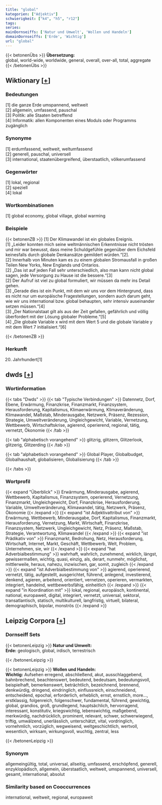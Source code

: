 ```yaml
---
title: "global"
kategorien: ["Adjektiv"]
schwierigkeit: ["k4", "h5", "r12"]
tags:
series:
mainDornseiffs: ['Natur und Umwelt', 'Wollen und Handeln']
domainDornseiffs: ['Erde', 'Wichtig']
url: "global"
---
```


{{< betonenÜbs >}}
**Übersetzung:**  
global, world-wide, worldwide, general, overall, over-all, total, aggregate  
{{< /betonenÜbs >}}

## Wiktionary [[+](https://de.wiktionary.org/wiki/global)]

### Bedeutungen
[1] die ganze Erde umspannend, weltweit  
[2] allgemein, umfassend, pauschal  
[3] Politik: alle Staaten betreffend  
[4] Informatik: allen Komponenten eines Moduls oder Programms zugänglich  

### Synonyme
[1] erdumfassend, weltweit, weltumfassend  
[2] generell, pauschal, universell  
[3] international, staatenübergreifend, überstaatlich, völkerumfassend  

### Gegenwörter
[1] lokal, regional  
[2] speziell  
[4] lokal  

### Wortkombinationen
[1] global economy, global village, global warming  

### Beispiele
{{< betonenZB >}}
[1] Der Klimawandel ist ein globales Ereignis.  
[1] „Leider konnten mich seine weltmännischen Erkenntnisse nicht trösten und mir war bewusst, dass meine Schuldgefühle gegenüber dem Eichsfeld keinesfalls durch globale Denkansätze gemildert würden.“[2].  
[2] Innerhalb von Minuten kam es zu einem globalen Stromausfall in großen Teilen New Yorks, New Englands und Ontarios.  
[2] „Das ist auf jeden Fall sehr unterschiedlich, also man kann nicht global sagen, jede Versorgung zu Hause ist die bessere.“[3]  
[2] Der Aufruf ist viel zu global formuliert, wir müssen da mehr ins Detail gehen.  
[3] „Gerade dies ist ein Punkt, mit dem wir uns vor dem Hintergrund, dass es nicht nur um europäische Fragestellungen, sondern auch darum geht, wie wir uns international bzw. global behaupten, sehr intensiv auseinander setzen müssen.“[4]  
[3] „Der Nationalstaat gilt als aus der Zeit gefallen, gefährlich und völlig überfordert mit der Lösung globaler Probleme.“[5]  
[4] „Die globale Variable x wird mit dem Wert 5 und die globale Variable y mit dem Wert 7 initialisiert.“[6]  

{{< /betonenZB >}}
### Herkunft
20. Jahrhundert[1]  



## dwds [[+](https://www.dwds.de/wb/global)]

### Wortinformation
{{< tabs "Dwds" >}}
{{< tab "Typische Verbindungen" >}}
Datennetz, Dorf, Ebene, Erwärmung, Finanzkrise, Finanzmarkt, Finanzsystem, Herausforderung, Kapitalismus, Klimaerwärmung, Klimaveränderung, Klimawandel, Maßstab, Minderausgabe, Netzwerk, Präsenz, Rezession, Strategie, Umweltveränderung, Ungleichgewicht, Variable, Vernetzung, Wettbewerb, Wirtschaftskrise, agierend, operierend, regional, tätig, vernetzt, Ökonomie
{{< /tab >}}

{{< tab "alphabetisch vorangehend" >}}
glitzrig, glitzern, Glitzerlook, glitzerig, Glitzerding
{{< /tab >}}

{{< tab "alphabetisch vorangehend" >}}
Global Player, Globalbudget, Globalhaushalt, globalisieren, Globalisierung
{{< /tab >}}

{{< /tabs >}}

### Wortprofil
{{< expand "Überblick" >}} Erwärmung, Minderausgabe, agierend, Wettbewerb, Kapitalismus, Finanzsystem, operierend, Vernetzung, Finanzmarkt, Ungleichgewicht, Dorf, Finanzkrise, Herausforderung, Variable, Umweltveränderung, Klimawandel, tätig, Netzwerk, Präsenz, Ökonomie {{< /expand >}}
{{< expand "ist Adjektivattribut von" >}} Erwärmung, Wettbewerb, Minderausgabe, Dorf, Kapitalismus, Finanzmarkt, Herausforderung, Vernetzung, Markt, Wirtschaft, Finanzkrise, Finanzsystem, Netzwerk, Ungleichgewicht, Netz, Präsenz, Maßstab, Strategie, Verantwortung, Klimawandel {{< /expand >}}
{{< expand "ist Prädikativ von" >}} Finanzmarkt, Bedrohung, Netz, Herausforderung, Wirtschaft, Internet, Markt, Geschäft, Wettbewerb, Welt, Problem, Unternehmen, sie, wir {{< /expand >}}
{{< expand "hat Adverbialbestimmung" >}} wahrhaft, wahrlich, zunehmend, wirklich, längst, gewissermaßen, wichtig, quasi, einzig, als, derart, nunmehr, möglichst, mittlerweile, heraus, nahezu, inzwischen, gar, somit, zugleich {{< /expand >}}
{{< expand "ist Adverbialbestimmung von" >}} agierend, operierend, vernetzt, tätig, aufgestellt, ausgerichtet, führend, anlegend, investierend, denkend, agieren, arbeitend, orientiert, vernetzen, operieren, vermarkten, integriert, handelnd, wettbewerbsfähig, einheitlich {{< /expand >}}
{{< expand "in Koordination mit" >}} lokal, regional, europäisch, kontinental, national, europaweit, digital, integriert, vernetzt, universal, sektoral, transatlantisch, statisch, multikulturell, langfristig, virtuell, bilateral, demographisch, bipolar, monströs {{< /expand >}}

## Leipzig Corpora [[+](https://corpora.uni-leipzig.de/en/res?word=global&corpusId=deu_newscrawl-public_2018)]

### Dornseiff Sets
{{< betonenLeipzig >}}
**Natur und Umwelt:**  
**Erde:** geologisch, global, irdisch, terrestrisch  

{{< /betonenLeipzig >}}


{{< betonenLeipzig >}}
**Wollen und Handeln:**  
**Wichtig:** Aufsehen erregend, abschließend, akut, ausschlaggebend, bahnbrechend, beachtenswert, bedeutend, bedeutsam, bedeutungsvoll, beispielhaft, bemerkenswert, beträchtlich, bezeichnend, brennend, denkwürdig, dringend, eindringlich, einflussreich, einschneidend, entscheidend, epochal, erforderlich, erheblich, ernst, ernstlich, more..., erstklassig, folgenreich, folgenschwer, fundamental, führend, gewichtig, global, grandios, groß, grundlegend, hauptsächlich, hervorragend, interessant, konstitutiv, kriegswichtig, lebenswichtig, maßgebend, merkwürdig, nachdrücklich, prominent, relevant, schwer, schwerwiegend, triftig, umwälzend, unerlässlich, unterschätzt, vital, vordringlich, vornehmlich, vorzüglich, wegweisend, weltgeschichtlich, wertvoll, wesentlich, wirksam, wirkungsvoll, wuchtig, zentral, less  

{{< /betonenLeipzig >}}

### Synonym
allgemeingültig, total, universal, allseitig, umfassend, erschöpfend, generell, enzyklopädisch, allgemein, überstaatlich, weltweit, umspannend, universell, gesamt, international, absolut


### Similarity based on Cooccurrences
international, weltweit, regional, europaweit

